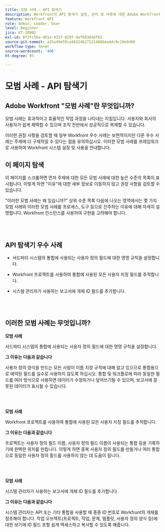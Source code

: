 ```yaml
---
title: 모범 사례 - API 탐색기
description: Workfront의 API 탐색기 설정, 관리 및 사용에 대한 Adobe Workfront 전문가의 모범 사례 권장 사항을 살펴봅니다.
feature: Workfront API
role: Admin, Leader, User
level: Beginner
jira: KT-10902
exl-id: 0f3fc5ba-d01a-4337-829f-def0830ddf81
source-git-commit: a25a49e59ca483246271214886ea4dc9c10e8d66
workflow-type: tm+mt
source-wordcount: '406'
ht-degree: 0%

---
```


# 모범 사례 - API 탐색기

## Adobe Workfront &quot;모범 사례&quot;란 무엇입니까?

모범 사례는 효과적이고 효율적인 작업 과정을 나타내는 지침입니다. 사용자와 회사의 사용자가 쉽게 채택할 수 있으며 조직 전반에서 성공적으로 복제할 수 있습니다.

이러한 권장 사항을 검토할 때 일부 Workfront 우수 사례는 보편적이지만 다른 우수 사례는 주제에 더 구체적일 수 있다는 점을 유의하십시오. 이러한 모범 사례를 프레임워크로 사용하여 Workfront 시스템 설정 및 사용을 안내합니다.

## 이 페이지 탐색

이 페이지를 스크롤하면 먼저 주제에 대한 모든 모범 사례에 대한 높은 수준의 목록이 표시됩니다. 이렇게 하면 &quot;이유&quot;에 대한 세부 정보로 이동하지 않고 권장 사항을 검토할 수 있습니다.

&quot;이러한 모범 사례는 왜 있습니까?&quot; 상위 수준 목록 다음에 나오는 영역에서는 몇 가지 모범 사례와 이러한 모범 사례를 프로세스, 도구 등으로 간주하는 이유에 대해 자세히 설명합니다. Workfront 인스턴스를 사용하여 구현을 고려해야 합니다.

</br>
</br>

## API 탐색기 우수 사례

* 서드파티 시스템의 통합에 사용되는 사용자 정의 필드에 대한 명명 규칙을 설정합니다.

* Workfront 프로젝트를 사용하여 통합에 사용된 모든 사용자 지정 필드를 추적합니다.

* 시스템 관리자가 사용하는 보고서에 개체 ID 필드를 추가합니다.

</br>
</br>

## 이러한 모범 사례는 무엇입니까?

**모범 사례**

서드파티 시스템의 통합에 사용되는 사용자 정의 필드에 대한 명명 규칙을 설정합니다.

**그 이유는 다음과 같습니다**

사용자 정의 양식을 만드는 모든 사람이 이름 지정 규칙에 대해 알고 있으므로 통합용으로 예약된 필드를 실수로 사용하지 않도록 하십시오. 통합 및 워크플로에 따라 동일한 필드를 여러 방식으로 사용하면 데이터가 수정되거나 덮어쓰기될 수 있으며, 보고서에 잘못된 데이터가 표시될 수 있습니다.

</br>
</br>


**모범 사례**

Workfront 프로젝트를 사용하여 통합에 사용된 모든 사용자 지정 필드를 추적합니다.

**그 이유는 다음과 같습니다**

프로젝트는 사용자 정의 필드 이름, 사용자 정의 필드 이름이 사용되는 통합 등을 기록하기에 완벽한 위치를 만듭니다. 이렇게 하면 중복 사용자 정의 필드를 만들거나 여러 통합으로 동일한 사용자 정의 필드를 사용하지 않는 데 도움이 됩니다.

</br>
</br>


**모범 사례**

시스템 관리자가 사용하는 보고서에 개체 ID 필드를 추가합니다.

**그 이유는 다음과 같습니다**

시스템 관리자는 API 또는 기타 통합을 사용할 때 종종 ID 번호로 Workfront의 개체를 참조해야 합니다. 작업 오브젝트(프로젝트, 작업, 문제, 템플릿, 사용자 정의 양식 등)에 대한 보기에 ID 필드 포함 쉽게 액세스하고 복사할 수 있도록 해줍니다.

